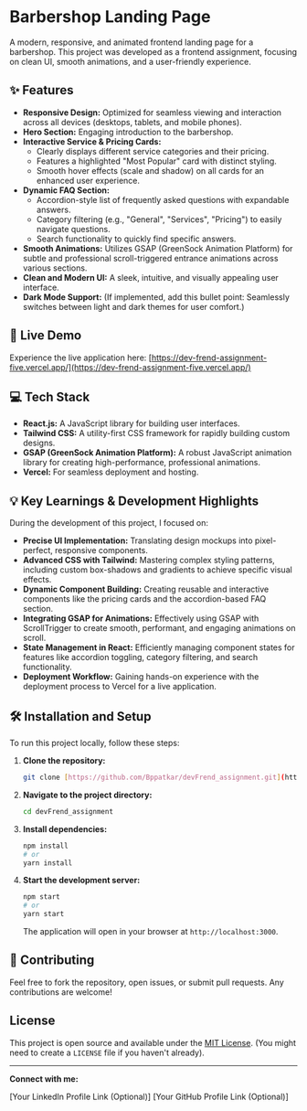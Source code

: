 # Barbershop Landing Page

A modern, responsive, and animated frontend landing page for a barbershop. This project was developed as a frontend assignment, focusing on clean UI, smooth animations, and a user-friendly experience.

## ✨ Features

* **Responsive Design:** Optimized for seamless viewing and interaction across all devices (desktops, tablets, and mobile phones).
* **Hero Section:** Engaging introduction to the barbershop.
* **Interactive Service & Pricing Cards:**
    * Clearly displays different service categories and their pricing.
    * Features a highlighted "Most Popular" card with distinct styling.
    * Smooth hover effects (scale and shadow) on all cards for an enhanced user experience.
* **Dynamic FAQ Section:**
    * Accordion-style list of frequently asked questions with expandable answers.
    * Category filtering (e.g., "General", "Services", "Pricing") to easily navigate questions.
    * Search functionality to quickly find specific answers.
* **Smooth Animations:** Utilizes GSAP (GreenSock Animation Platform) for subtle and professional scroll-triggered entrance animations across various sections.
* **Clean and Modern UI:** A sleek, intuitive, and visually appealing user interface.
* **Dark Mode Support:** (If implemented, add this bullet point: Seamlessly switches between light and dark themes for user comfort.)

## 🚀 Live Demo

Experience the live application here:
[https://dev-frend-assignment-five.vercel.app/](https://dev-frend-assignment-five.vercel.app/)

## 💻 Tech Stack

* **React.js:** A JavaScript library for building user interfaces.
* **Tailwind CSS:** A utility-first CSS framework for rapidly building custom designs.
* **GSAP (GreenSock Animation Platform):** A robust JavaScript animation library for creating high-performance, professional animations.
* **Vercel:** For seamless deployment and hosting.

## 💡 Key Learnings & Development Highlights

During the development of this project, I focused on:

* **Precise UI Implementation:** Translating design mockups into pixel-perfect, responsive components.
* **Advanced CSS with Tailwind:** Mastering complex styling patterns, including custom box-shadows and gradients to achieve specific visual effects.
* **Dynamic Component Building:** Creating reusable and interactive components like the pricing cards and the accordion-based FAQ section.
* **Integrating GSAP for Animations:** Effectively using GSAP with ScrollTrigger to create smooth, performant, and engaging animations on scroll.
* **State Management in React:** Efficiently managing component states for features like accordion toggling, category filtering, and search functionality.
* **Deployment Workflow:** Gaining hands-on experience with the deployment process to Vercel for a live application.

## 🛠️ Installation and Setup

To run this project locally, follow these steps:

1.  **Clone the repository:**
    ```bash
    git clone [https://github.com/Bppatkar/devFrend_assignment.git](https://github.com/Bppatkar/devFrend_assignment.git)
    ```
2.  **Navigate to the project directory:**
    ```bash
    cd devFrend_assignment
    ```
3.  **Install dependencies:**
    ```bash
    npm install
    # or
    yarn install
    ```
4.  **Start the development server:**
    ```bash
    npm start
    # or
    yarn start
    ```
    The application will open in your browser at `http://localhost:3000`.

## 🤝 Contributing

Feel free to fork the repository, open issues, or submit pull requests. Any contributions are welcome!

## License

This project is open source and available under the [MIT License](LICENSE). (You might need to create a `LICENSE` file if you haven't already).

---

**Connect with me:**

[Your LinkedIn Profile Link (Optional)]
[Your GitHub Profile Link (Optional)]

